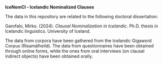 **IceNomCl - Icelandic Nominalized Clauses**

The data in this repository are related to the following doctoral dissertation:

Garofalo, Mirko. (2024). _Clausal Nominalization in Icelandic_. Ph.D. thesis in Icelandic linguistics. University of Iceland. 

The data from corpora have been gathered from the Icelandic Gigaword Corpus (Risamálheild). The data from questionnaires have been obtained through online forms, while the ones from oral interviews (on clausal indirect objects) have been obtained orally.
